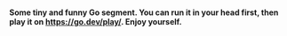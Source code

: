 #### Some tiny and funny Go segment. You can run it in your head first, then play it on https://go.dev/play/. Enjoy yourself.